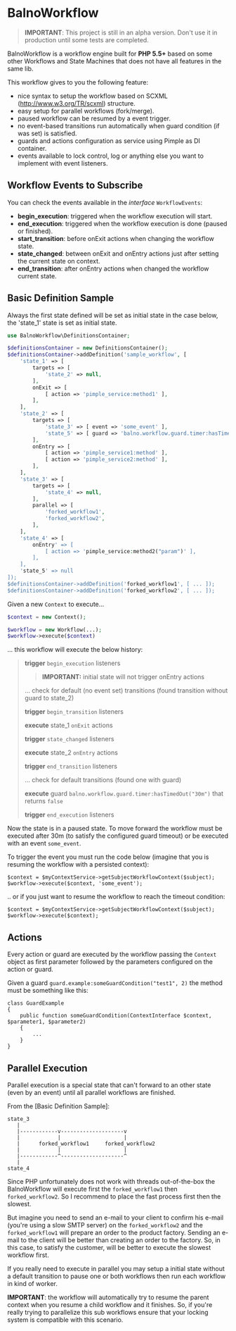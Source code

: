 BalnoWorkflow
=============
> **IMPORTANT**: This project is still in an alpha version. Don't use it in production until some tests are completed.

BalnoWorkflow is a workflow engine built for **PHP 5.5+** based on some other Workflows and State Machines that does
not have all features in the same lib.

This workflow gives to you the following feature:

- nice syntax to setup the workflow based on SCXML (http://www.w3.org/TR/scxml) structure.
- easy setup for parallel workflows (fork/merge).
- paused workflow can be resumed by a event trigger.
- no event-based transitions run automatically when guard condition (if was set) is satisfied.
- guards and actions configuration as service using Pimple as DI container.
- events available to lock control, log or anything else you want to implement with event listeners.

Workflow Events to Subscribe
----------------------------

You can check the events available in the *interface* `WorkflowEvents`:

- **begin_execution**: triggered when the workflow execution will start.
- **end_execution**: triggered when the workflow execution is done (paused or finished).
- **start_transition**: before onExit actions when changing the workflow state.
- **state_changed**: between onExit and onEntry actions just after setting the current state on context.
- **end_transition**: after onEntry actions when changed the workflow current state.

Basic Definition Sample
-----------------------

Always the first state defined will be set as initial state in the case below, the 'state_1' state is set as
initial state.

```php
use BalnoWorkflow\DefinitionsContainer;

$definitionsContainer = new DefinitionsContainer();
$definitionsContainer->addDefinition('sample_workflow', [
    'state_1' => [
        targets => [
            'state_2' => null,
        ],
        onExit => [
            [ action => 'pimple_service:method1' ],
        ],
    ],
    'state_2' => [
        targets => [
            'state_3' => [ event => 'some_event' ],
            'state_5' => [ guard => 'balno.workflow.guard.timer:hasTimedOut("30m")' ],
        ],
        onEntry => [
            [ action => 'pimple_service1:method' ],
            [ action => 'pimple_service2:method' ],
        ],
    ],
    'state_3' => [
        targets => [
            'state_4' => null,
        ],
        parallel => [
            'forked_workflow1',
            'forked_workflow2',
        ],
    ],
    'state_4' => [
        onEntry' => [
            [ action => 'pimple_service:method2("param")' ],
        ],
    ],
    'state_5' => null
]);
$definitionsContainer->addDefinition('forked_workflow1', [ ... ]);
$definitionsContainer->addDefinition('forked_workflow2', [ ... ]);
```

Given a new `Context` to execute...

```php
$context = new Context();

$workflow = new Workflow(...);
$workflow->execute($context)
```
 
... this workflow will execute the below history:

> **trigger** `begin_execution` listeners
>
>> **IMPORTANT:** initial state will not trigger onEntry actions
>
> ... check for default (no event set) transitions (found transition without guard to state_2)
>
> **trigger** `begin_transition` listeners
>
> **execute** state_1 `onExit` actions
>
> **trigger** `state_changed` listeners
>
> **execute** state_2 `onEntry` actions
>
> **trigger** `end_transition` listeners
>
> ... check for default transitions (found one with guard)
>
> **execute** guard `balno.workflow.guard.timer:hasTimedOut("30m")` that returns `false`
>
> **trigger** `end_execution` listeners

Now the state is in a paused state. To move forward the workflow must be executed after 30m (to satisfy the configured
guard timeout) or be executed with an event `some_event`.

To trigger the event you must run the code below (imagine that you is resuming the workflow with a persisted context):

```
$context = $myContextService->getSubjectWorkflowContext($subject);
$workflow->execute($context, 'some_event');
```

.. or if you just want to resume the workflow to reach the timeout condition:
```
$context = $myContextService->getSubjectWorkflowContext($subject);
$workflow->execute($context);
```

Actions
-------

Every action or guard are executed by the workflow passing the `Context` object as first parameter followed by the
parameters configured on the action or guard.

Given a guard `guard.example:someGuardCondition("test1", 2)` the method must be something like this:

```
class GuardExample
{
    public function someGuardCondition(ContextInterface $context, $parameter1, $parameter2)
    {
        ...
    }
}
```

Parallel Execution
------------------

Parallel execution is a special state that can't forward to an other state (even by an event) until all parallel
workflows are finished.

From the [Basic Definition Sample]:
```
state_3
   |
   |------------v--------------------v
   |            |                    |
   |      forked_workflow1     forked_workflow2
   |            |                    |
   |------------^--------------------^
   |
state_4
```

Since PHP unfortunately does not work with threads out-of-the-box the BalnoWorkflow will execute first the
`forked_workflow1` then `forked_workflow2`. So I recommend to place the fast process first then the slowest.

But imagine you need to send an e-mail to your client to confirm his e-mail (you're using a slow SMTP server)
on the `forked_workflow2` and the `forked_workflow1` will prepare an order to the product factory. Sending an
e-mail to the client will be better than creating an order to the factory. So, in this case, to satisfy the customer,
will be better to execute the slowest workflow first.

If you really need to execute in parallel you may setup a initial state without a default transition to pause one or
both workflows then run each workflow in kind of worker.

**IMPORTANT**: the workflow will automatically try to resume the parent context when you resume a child workflow
and it finishes. So, if you're really trying to parallelize this sub workflows ensure that your locking system is
compatible with this scenario.
